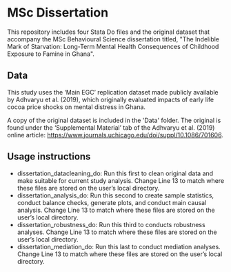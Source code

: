 # MSc Dissertation
This repository includes four Stata Do files and the original dataset that accompany the MSc Behavioural Science dissertation titled, "The Indelible Mark of Starvation: Long-Term Mental Health Consequences of Childhood Exposure to Famine in Ghana".

## Data
This study uses the ‘Main EGC’ replication dataset made publicly available by Adhvaryu et al. (2019), which originally evaluated impacts of early life cocoa price shocks on mental distress in Ghana.

A copy of the original dataset is included in the 'Data' folder. The original is found under the ‘Supplemental Material’ tab of the Adhvaryu et al. (2019) online article: https://www.journals.uchicago.edu/doi/suppl/10.1086/701606.

## Usage instructions

- dissertation_datacleaning_do: Run this first to clean original data and make suitable for current study analysis. Change Line 13 to match where these files are stored on the user’s local directory.
- dissertation_analysis_do: Run this second to create sample statistics, conduct balance checks, generate plots, and conduct main causal analysis. Change Line 13 to match where these files are stored on the user’s local directory.
- dissertation_robustness_do: Run this third to conducts robustness analyses. Change Line 13 to match where these files are stored on the user’s local directory.
- dissertation_mediation_do: Run this last to conduct mediation analyses. Change Line 13 to match where these files are stored on the user’s local directory.

